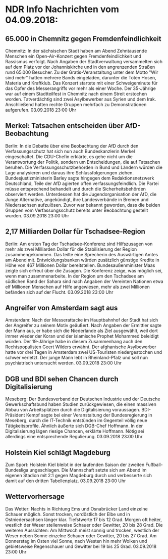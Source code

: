 # NDR Info Nachrichten vom 04.09.2018:


## 65.000 in Chemnitz gegen Fremdenfeindlichkeit
Chemnitz: In der sächsischen Stadt haben am Abend Zehntausende Menschen ein Open-Air-Konzert gegen Fremdenfeindlichkeit und Rassismus verfolgt. Nach Angaben der Stadtverwaltung versammelten sich auf dem Platz vor der Johanniskirche und in den angrenzenden Straßen rund 65.000 Besucher. Zu der Gratis-Veranstaltung unter dem Motto "Wir sind mehr" hatten mehrere Bands eingeladen, darunter die Toten Hosen, Materia und Kraftklub. Das Konzert startete mit einer Schweigeminute für das Opfer des Messerangriffs vor mehr als einer Woche. Der 35-Jährige war auf einem Stadtteilfest in Chemnitz nach einem Streit erstochen worden. Tatverdächtig sind zwei Asylbewerber aus Syrien und dem Irak. Anschließend hatten rechte Gruppen mehrfach zu Demonstrationen aufgerufen. 03.09.2018 23:00 Uhr 

## Merkel: Tatsachen entscheiden über AfD-Beobachtung
Berlin: In die Debatte über eine Beobachtung der AfD durch den Verfassungsschutz hat sich nun auch Bundeskanzlerin Merkel eingeschaltet. Die CDU-Chefin erklärte, es gehe nicht um die Verantwortung der Politik, sondern um Entscheidungen, die auf Tatsachen beruhen. Die Verfassungsschutzbehörden in Bund und Ländern würden die Lage analysieren und daraus ihre Schlussfolgerungen ziehen. Bundesjustizministerin Barley sagte hingegen dem Redaktionsnetzwerk Deutschland, Teile der AfD agierten offen verfassungsfeindlich. Die Partei müsse entsprechend behandelt und durch die Sicherheitsbehörden observiert werden. Unterdessen hat die Jugendorganisation der AfD, die Junge Alternative, angekündigt, ihre Landesverbände in Bremen und Niedersachsen aufzulösen. Zuvor war bekannt geworden, dass die beiden Gruppen vom Verfassungsschutz bereits unter Beobachtung gestellt wurden. 03.09.2018 23:00 Uhr 

## 2,17 Milliarden Dollar für Tschadsee-Region
Berlin: Am ersten Tag der Tschadsee-Konferenz sind Hilfszusagen von mehr als zwei Milliarden Dollar für die Stabilisierung der Region zusammengekommen. Das teilte eine Sprecherin des Auswärtigen Amtes am Abend mit. Entwicklungsbanken würden zusätzlich günstige Kredite in Höhe von 467 Millionen Dollar bereitstellen. Bundesaußenminister Maas zeigte sich erfreut über die Zusagen. Die Konferenz zeige, was möglich sei, wenn man zusammenarbeite. In der Region um den Tschadsee am südlichen Rand der Sahara sind nach Angaben der Vereinten Nationen etwa elf Millionen Menschen auf Hilfe angewiesen, mehr als zwei Millionen befänden sich auf der Flucht. 03.09.2018 23:00 Uhr 

## Angreifer von Amsterdam sagt aus
Amsterdam: Nach der Messerattacke im Hauptbahnhof der Stadt hat sich der Angreifer zu seinem Motiv geäußert. Nach Angaben der Ermittler sagte der Mann aus, er habe sich die Niederlande als Ziel ausgewählt, weil dort immer wieder der Koran und der islamische Prophet Mohammed beleidigt würden. Der 19-Jährige habe in diesem Zusammenhang auch den Rechtspopulisten Geert Wilders erwähnt. Der afghanische Asylbewerber hatte vor drei Tagen in Amsterdam zwei US-Touristen niedergestochen und schwer verletzt. Der junge Mann lebt in Rheinland-Pfalz und soll nun psychiatrisch untersucht werden. 03.09.2018 23:00 Uhr 

## DGB und BDI sehen Chancen durch Digitalisierung
Meseberg: Der Bundesverband der Deutschen Industrie und der Deutsche Gewerkschaftsbund haben Studien zurückgewiesen, die einen massiven Abbau von Arbeitsplätzen durch die Digitalisierung voraussagen. BDI-Präsident Kempf sagte bei einer Veranstaltung der Bundesregierung in Meseberg, durch die IT-Technik entstünden im Gegenteil völlig neue Tätigkeitsprofile. Ähnlich äußerte sich DGB-Chef Hoffmann. In der Digitalisierung lägen riesige Chancen, erklärte Hoffmann. Nötig sei allerdings eine entsprechende Regulierung. 03.09.2018 23:00 Uhr 

## Holstein Kiel schlägt Magdeburg
Zum Sport: Holstein Kiel bleibt in der laufenden Saison der zweiten Fußball-Bundesliga ungeschlagen. Die Mannschaft setzte sich am Abend im eigenen Stadion mit 2:1 gegen Magdeburg durch und verbesserte sich damit auf den dritten Tabellenplatz. 03.09.2018 23:00 Uhr 

## Wettervorhersage
Das Wetter:
Nachts in Richtung Ems und Osnabrücker Land einzelne Schauer möglich. Sonst trocken, nordöstlich der Elbe und in Ostniedersachsen länger klar. Tiefstwerte 17 bis 12 Grad. Morgen oft heiter, westlich der Weser stellenweise Schauer oder Gewitter, 20 bis 28 Grad. Die weiteren Aussichten: Am Mittwoch meist sonnig und trocken, westlich der Weser neben Sonne einzelne Schauer oder Gewitter, 20 bis 27 Grad. Am Donnerstag im Osten viel Sonne, nach Westen hin mehr Wolken und gebietsweise Regenschauer und Gewitter bei 19 bis 25 Grad. 03.09.2018 23:00 Uhr 
